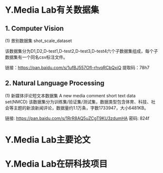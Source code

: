 # Y.Media Lab有关数据集
## 1. Computer Vision
(1) 景别数据集 shot_scale_dataset

  该数据集分为D1,D2,D-test1,D-test2,D-test3,D-test4六个子数据集组成，每个子数据集有一个同名csv标注文件。
  
  链接：https://pan.baidu.com/s/1ufBJ557Ofl-rhvqRCbQxiQ 提取码：78h7 
 

## 2. Natural Language Processing
(1) 新媒体评论短文本数据集 A new media comment short text data set(NMCD)
  该数据集分为训练集/验证集/测试集，数据类型包含体育、科技、社会等主题的新浪新闻评论，数据量约1.1万条，字数1733947，大小6481KB。
  
  链接: https://pan.baidu.com/s/1RrR8AQ5uZCgT9KU3zdumHA  密码: 824f
  
  
# Y.Media Lab主要论文
# Y.Media Lab在研科技项目

